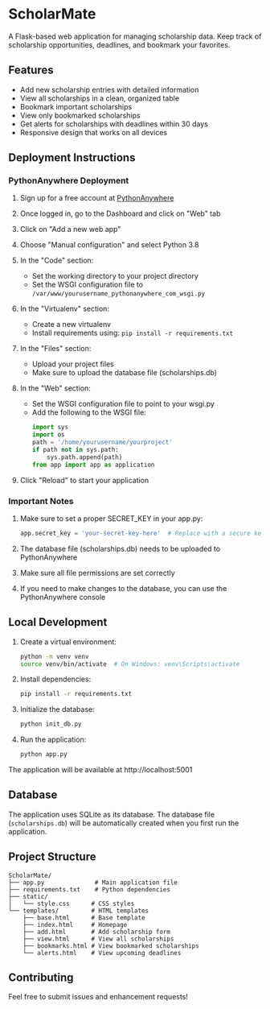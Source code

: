 # ScholarMate

A Flask-based web application for managing scholarship data. Keep track of scholarship opportunities, deadlines, and bookmark your favorites.

## Features

- Add new scholarship entries with detailed information
- View all scholarships in a clean, organized table
- Bookmark important scholarships
- View only bookmarked scholarships
- Get alerts for scholarships with deadlines within 30 days
- Responsive design that works on all devices

## Deployment Instructions

### PythonAnywhere Deployment

1. Sign up for a free account at [PythonAnywhere](https://www.pythonanywhere.com/)

2. Once logged in, go to the Dashboard and click on "Web" tab

3. Click on "Add a new web app"

4. Choose "Manual configuration" and select Python 3.8

5. In the "Code" section:
   - Set the working directory to your project directory
   - Set the WSGI configuration file to `/var/www/yourusername_pythonanywhere_com_wsgi.py`

6. In the "Virtualenv" section:
   - Create a new virtualenv
   - Install requirements using: `pip install -r requirements.txt`

7. In the "Files" section:
   - Upload your project files
   - Make sure to upload the database file (scholarships.db)

8. In the "Web" section:
   - Set the WSGI configuration file to point to your wsgi.py
   - Add the following to the WSGI file:
     ```python
     import sys
     import os
     path = '/home/yourusername/yourproject'
     if path not in sys.path:
         sys.path.append(path)
     from app import app as application
     ```

9. Click "Reload" to start your application

### Important Notes

1. Make sure to set a proper SECRET_KEY in your app.py:
   ```python
   app.secret_key = 'your-secret-key-here'  # Replace with a secure key
   ```

2. The database file (scholarships.db) needs to be uploaded to PythonAnywhere

3. Make sure all file permissions are set correctly

4. If you need to make changes to the database, you can use the PythonAnywhere console

## Local Development

1. Create a virtual environment:
   ```bash
   python -m venv venv
   source venv/bin/activate  # On Windows: venv\Scripts\activate
   ```

2. Install dependencies:
   ```bash
   pip install -r requirements.txt
   ```

3. Initialize the database:
   ```bash
   python init_db.py
   ```

4. Run the application:
   ```bash
   python app.py
   ```

The application will be available at http://localhost:5001

## Database

The application uses SQLite as its database. The database file (`scholarships.db`) will be automatically created when you first run the application.

## Project Structure

```
ScholarMate/
├── app.py              # Main application file
├── requirements.txt    # Python dependencies
├── static/
│   └── style.css      # CSS styles
└── templates/         # HTML templates
    ├── base.html      # Base template
    ├── index.html     # Homepage
    ├── add.html       # Add scholarship form
    ├── view.html      # View all scholarships
    ├── bookmarks.html # View bookmarked scholarships
    └── alerts.html    # View upcoming deadlines
```

## Contributing

Feel free to submit issues and enhancement requests! 